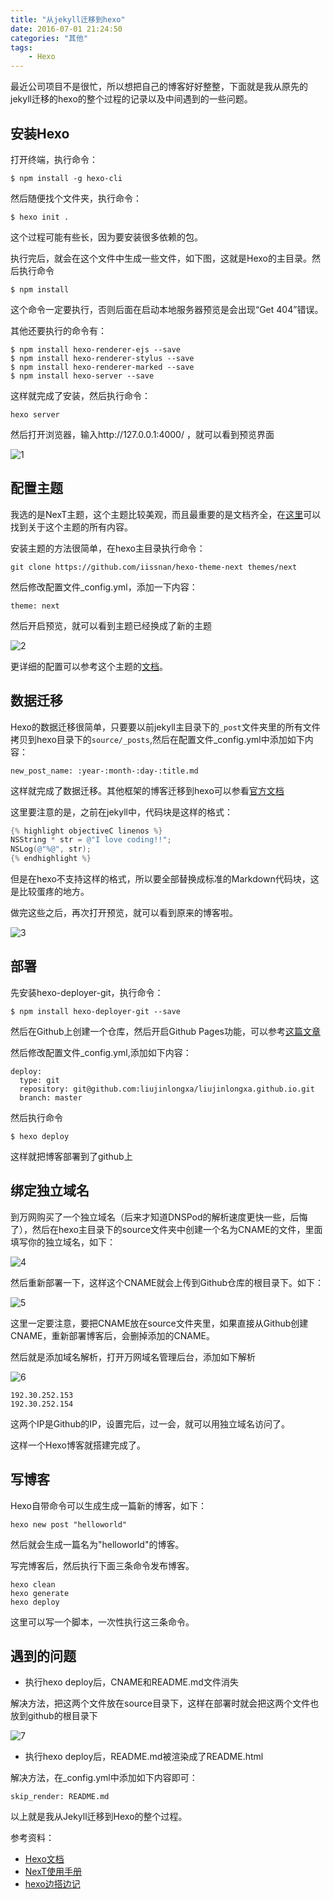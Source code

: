 ```yaml
---
title: "从jekyll迁移到hexo"
date: 2016-07-01 21:24:50
categories: "其他"
tags:
    - Hexo
---
```


最近公司项目不是很忙，所以想把自己的博客好好整整，下面就是我从原先的jekyll迁移的hexo的整个过程的记录以及中间遇到的一些问题。

## 安装Hexo

打开终端，执行命令：

```shell
$ npm install -g hexo-cli
```

然后随便找个文件夹，执行命令：

```shell
$ hexo init .
```

这个过程可能有些长，因为要安装很多依赖的包。

执行完后，就会在这个文件中生成一些文件，如下图，这就是Hexo的主目录。然后执行命令

```shell
$ npm install
```

这个命令一定要执行，否则后面在启动本地服务器预览是会出现“Get 404”错误。

其他还要执行的命令有：

```shell
$ npm install hexo-renderer-ejs --save
$ npm install hexo-renderer-stylus --save
$ npm install hexo-renderer-marked --save
$ npm install hexo-server --save
```

这样就完成了安装，然后执行命令：

```shell
hexo server
```

然后打开浏览器，输入http://127.0.0.1:4000/  ，就可以看到预览界面

![1](http://7xn88v.com1.z0.glb.clouddn.com/5f8ddbc140ff9ec8ecbd1bb8bb119b4a.png)

## 配置主题

我选的是NexT主题，这个主题比较美观，而且最重要的是文档齐全，在[这里](http://theme-next.iissnan.com/)可以找到关于这个主题的所有内容。

安装主题的方法很简单，在hexo主目录执行命令：

```shell
git clone https://github.com/iissnan/hexo-theme-next themes/next
```

然后修改配置文件_config.yml，添加一下内容：

```
theme: next
```

然后开启预览，就可以看到主题已经换成了新的主题

![2](http://7xn88v.com1.z0.glb.clouddn.com/81a90b7504bc5d934c642d1395dd63ed.png)

更详细的配置可以参考这个主题的[文档](http://theme-next.iissnan.com/)。

## 数据迁移

Hexo的数据迁移很简单，只要要以前jekyll主目录下的`_post`文件夹里的所有文件拷贝到hexo目录下的`source/_posts`,然后在配置文件_config.yml中添加如下内容：

```
new_post_name: :year-:month-:day-:title.md
```

这样就完成了数据迁移。其他框架的博客迁移到hexo可以参看[官方文档](https://hexo.io/zh-cn/docs/migration.html)

这里要注意的是，之前在jekyll中，代码块是这样的格式：

```objectiveC
{% highlight objectiveC linenos %}
NSString * str = @"I love coding!!";
NSLog(@"%@", str);
{% endhighlight %}
```

但是在hexo不支持这样的格式，所以要全部替换成标准的Markdown代码块，这是比较蛋疼的地方。

做完这些之后，再次打开预览，就可以看到原来的博客啦。

![3](http://7xn88v.com1.z0.glb.clouddn.com/d8627ec1356b590c21c2c6fba2cffd47.png)

## 部署

先安装hexo-deployer-git，执行命令：

```shell
$ npm install hexo-deployer-git --save
```

然后在Github上创建一个仓库，然后开启Github Pages功能，可以参考[这篇文章](http://jingpin.jikexueyuan.com/article/33505.html)

然后修改配置文件_config.yml,添加如下内容：

```
deploy:
  type: git
  repository: git@github.com:liujinlongxa/liujinlongxa.github.io.git
  branch: master
```

然后执行命令

```shell
$ hexo deploy
```

这样就把博客部署到了github上

## 绑定独立域名

到万网购买了一个独立域名（后来才知道DNSPod的解析速度更快一些，后悔了），然后在hexo主目录下的source文件夹中创建一个名为CNAME的文件，里面填写你的独立域名，如下：

![4](http://7xn88v.com1.z0.glb.clouddn.com/307f1cb10cc4a3286cc1dd01b0d4f0ce.png)

然后重新部署一下，这样这个CNAME就会上传到Github仓库的根目录下。如下：

![5](http://7xn88v.com1.z0.glb.clouddn.com/69301b3770b43797bda6fbd110f08f87.png)

这里一定要注意，要把CNAME放在source文件夹里，如果直接从Github创建CNAME，重新部署博客后，会删掉添加的CNAME。

然后就是添加域名解析，打开万网域名管理后台，添加如下解析

![6](http://7xn88v.com1.z0.glb.clouddn.com/f696d7662bef60f14f045484df43f22e.png)

```
192.30.252.153
192.30.252.154
```

这两个IP是Github的IP，设置完后，过一会，就可以用独立域名访问了。

这样一个Hexo博客就搭建完成了。

## 写博客

Hexo自带命令可以生成生成一篇新的博客，如下：

```shell
hexo new post "helloworld"
```

然后就会生成一篇名为"helloworld"的博客。

写完博客后，然后执行下面三条命令发布博客。

```shell
hexo clean
hexo generate
hexo deploy
```

这里可以写一个脚本，一次性执行这三条命令。

## 遇到的问题

*  执行hexo deploy后，CNAME和README.md文件消失

解决方法，把这两个文件放在source目录下，这样在部署时就会把这两个文件也放到github的根目录下

![7](http://7xn88v.com1.z0.glb.clouddn.com/b371a047e69935cd2c92c11169483d00.png)

*  执行hexo deploy后，README.md被渲染成了README.html

解决方法，在_config.yml中添加如下内容即可：

```
skip_render: README.md
```

以上就是我从Jekyll迁移到Hexo的整个过程。

参考资料：
* [Hexo文档](https://hexo.io/zh-cn/docs/)
* [NexT使用手册](http://theme-next.iissnan.com/)
* [hexo边搭边记](http://blog.sunnyxx.com/2014/02/27/hexo_startup/)

